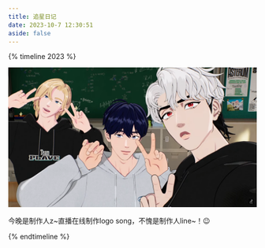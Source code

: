 ```yaml
---
title: 追星日记
date: 2023-10-7 12:30:51
aside: false
---
```


{% timeline 2023 %}

<!-- timeline 10-05 -->

<img src="追星日记/2023.10.05.png" alt="作曲z的夜晚" style="zoom: 50%;" />

今晚是制作人z~直播在线制作logo song，不愧是制作人line~！😉

<!-- endtimeline -->

{% endtimeline %}
